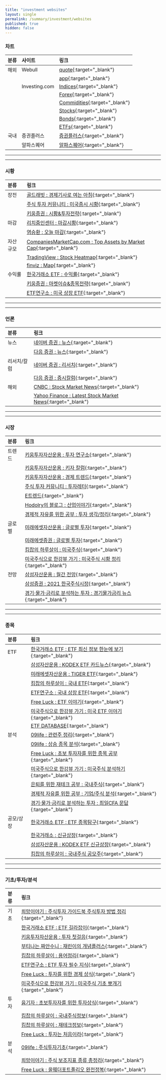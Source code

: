 ```yaml
---
title: "investment websites"
layout: single
permalink: /summary/investment/websites
published: true
hidden: false
---
```


### 차트

| 분류     | 사이트 | 링크                            |
| :-      | :-   | :-                             |
| 해외 | Webull | [quote](https://www.webull.com/quote){:target="\_blank"} |
|     |        | [app](https://app.webull.com/stocks){:target="\_blank"} |
|     | Investing.com | [Indices](https://m.investing.com/indices/){:target="\_blank"} |
|     |               | [Forex](https://m.investing.com/currencies/){:target="\_blank"} |
|     |               | [Commidities](https://m.investing.com/commodities/){:target="\_blank"} |
|     |               | [Stocks](https://m.investing.com/equities/){:target="\_blank"} |
|     |               | [Bonds](https://m.investing.com/rates-bonds/){:target="\_blank"} |
|     |               | [ETFs](https://m.investing.com/etfs/){:target="\_blank"} |
| 국내 | 증권플러스 | [증권플러스](https://stockplus.com/m){:target="\_blank"} |
|     | 알파스퀘어 | [알파스퀘어](https://alphasquare.co.kr/){:target="\_blank"} |

***
***

### 시황

| 분류     | 링크                               |
| :-      | :-                                |
| 장전     | [골드래빗 : 경제기사로 여는 아침](https://brunch.co.kr/magazine/sinmorning){:target="\_blank"} |
|         | [주식 투자 커뮤니티 : 미국증시 시황](https://usstockinfo.tistory.com/m/category/%EB%AF%B8%EA%B5%AD%EC%A6%9D%EC%8B%9C%20%EC%8B%9C%ED%99%A9){:target="\_blank"} |
|         | [키움증권 : 시황&투자전략](https://m.post.naver.com/my/series/detail.naver?seriesNo=526982&memberNo=30473277){:target="\_blank"} |
| 마감     | [리치줌인센터 : 마감시황](https://brunch.co.kr/@a43bc8f3787943b#articles){:target="\_blank"} |
|         | [염승환 : 오늘 마감](https://brunch.co.kr/@6a5b8881f191434#articles){:target="\_blank"} |
| 자산 규모 | [CompaniesMarketCap.com : Top Assets by Market Cap](https://companiesmarketcap.com/assets-by-market-cap/){:target="\_blank"} |
|         | [TradingView : Stock Heatmap](https://www.tradingview.com/heatmap/stock/){:target="\_blank"} |
|         | [finviz : Map](https://finviz.com/map.ashx){:target="\_blank"} |
| 수익률    | [한국거래소 ETF : 수익률](https://m.post.naver.com/my/series/detail.naver?seriesNo=212549&memberNo=32787516){:target="\_blank"} |
|          | [키움증권 : 마켓이슈&종목전략](https://m.post.naver.com/my/series/detail.naver?seriesNo=193543&memberNo=30473277){:target="\_blank"} |
|          | [ETF연구소 : 미국 상장 ETF](https://m.blog.naver.com/just_do_etf?categoryNo=16){:target="\_blank"} |

***
***

### 언론

| 분류      | 링크                               |
| :-       | :-                                |
| 뉴스      | [네이버 증권 : 뉴스](https://m.stock.naver.com/index.html#/news/mainnews){:target="\_blank"} |
|          | [다음 증권 : 뉴스](https://m.finance.daum.net/news){:target="\_blank"} |
| 리서치/칼럼 | [네이버 증권 : 리서치](https://m.stock.naver.com/index.html#/research/invest){:target="\_blank"} |
|           | [다음 증권 : 증시칼럼](https://m.finance.daum.net/investment/stock_market){:target="\_blank"} |
| 해외       | [CNBC : Stock Market News](https://www.cnbc.com/stocks/){:target="\_blank"} |
|           | [Yahoo Finance : Latest Stock Market News](https://finance.yahoo.com/topic/stock-market-news){:target="\_blank"} |

***
***

### 시장

| 분류      | 링크                               |
| :-       | :-                                |
| 트렌드     | [키움투자자산운용 : 투자 연구소](https://m.blog.naver.com/PostList.naver?blogId=kiwoomammkt&categoryNo=6){:target="\_blank"} |
|           | [키움투자자산운용 : 키자 칼럼](https://m.blog.naver.com/PostList.naver?blogId=kiwoomammkt&categoryNo=7){:target="\_blank"} |
|           | [키움투자자산운용 : 경제 트렌드](https://m.blog.naver.com/PostList.naver?blogId=kiwoomammkt&categoryNo=8){:target="\_blank"} |
|           | [주식 투자 커뮤니티 : 투자레터](https://usstockinfo.tistory.com/m/category/%ED%88%AC%EC%9E%90%EB%A0%88%ED%84%B0){:target="\_blank"} |
|           | [E트렌드](https://brunch.co.kr/@e2c67f679a52441#articles){:target="\_blank"} |
|           | [Hodolry의 블로그 : 산업이야기](https://m.blog.naver.com/hodolry?categoryNo=105){:target="\_blank"} |
|           | [경제적 자유를 위한 공부 : 투자 생각/정리](https://m.blog.naver.com/djgkrrl1234?categoryNo=43){:target="\_blank"} |
| 글로벌      | [미래에셋자산운용 : 글로벌 투자](https://m.blog.naver.com/m_invest?categoryNo=47){:target="\_blank"} |
|            | [미래에셋증권 : 글로벌 투자](https://m.post.naver.com/my/series/detail.naver?seriesNo=230018&memberNo=5010025){:target="\_blank"} |
|            | [킴찹의 하루살이 : 미국주식](https://m.blog.naver.com/ssibar1188?categoryNo=38){:target="\_blank"} |
|            | [미국주식으로 한강뷰 가기 : 미국주식 시황 정리](https://m.blog.naver.com/tete2002?categoryNo=32){:target="\_blank"} |
| 전망        | [삼성자산운용 : 월간 전망](https://m.post.naver.com/my/series/detail.naver?seriesNo=300396&memberNo=3955693){:target="\_blank"} |
|            | [삼성증권 : 2021 한국주식시장](https://m.post.naver.com/my/series/detail.naver?seriesNo=633668&memberNo=1553580){:target="\_blank"} |
|            | [경기·물가·금리로 분석하는 투자 : 경기물가금리 뉴스](https://m.blog.naver.com/choicfa?categoryNo=6){:target="\_blank"} |

***
***

### 종목

| 분류      | 링크                               |
| :-       | :-                                |
| ETF      | [한국거래소 ETF : ETF 최신 정보 한눈에 보기](https://m.post.naver.com/my/series/detail.naver?seriesNo=242027&memberNo=32787516){:target="\_blank"} |
|          | [삼성자산운용 : KODEX ETF 카드뉴스](https://m.blog.naver.com/kodex_r2?categoryNo=1){:target="\_blank"} |
|          | [미래에셋자산운용 : TIGER ETF](https://m.blog.naver.com/m_invest?categoryNo=42){:target="\_blank"} |
|          | [킴찹의 하루살이 : 국내 ETF](https://m.blog.naver.com/ssibar1188?categoryNo=45){:target="\_blank"} |
|          | [ETF연구소 : 국내 상장 ETF](https://m.blog.naver.com/just_do_etf?categoryNo=19){:target="\_blank"} |
|          | [Free Luck : ETF 이야기](https://free00life.tistory.com/m/category/%EC%9E%90%EB%B3%B8%EC%A3%BC%EC%9D%98%20%EB%B0%94%EB%9D%BC%EB%B3%B4%EA%B8%B0/ETF%20%EC%9D%B4%EC%95%BC%EA%B8%B0){:target="\_blank"} |
|          | [미국주식으로 한강뷰 가기 : 미국 ETF 이야기](https://m.blog.naver.com/tete2002?categoryNo=27){:target="\_blank"} |
|          | [ETF DATABASE](https://etfdb.com/themes/){:target="\_blank"} |
| 분석      | [09life : 관련주 정리](https://09life.tistory.com/m/category/%EC%9E%AC%ED%85%8C%ED%81%AC/%EA%B4%80%EB%A0%A8%EC%A3%BC%20%EC%A0%95%EB%A6%AC){:target="\_blank"} |
|          | [09life : 상승 종목 분석](https://09life.tistory.com/m/category/%EC%9E%AC%ED%85%8C%ED%81%AC/%EC%83%81%EC%8A%B9%20%EC%A2%85%EB%AA%A9%20%EB%B6%84%EC%84%9D){:target="\_blank"} |
|          | [Free Luck : 초보 투자자를 위한 종목 공부](https://free00life.tistory.com/m/category/%EC%9E%90%EB%B3%B8%EC%A3%BC%EC%9D%98%20%EB%B0%94%EB%9D%BC%EB%B3%B4%EA%B8%B0/%EC%B4%88%EB%B3%B4%20%ED%88%AC%EC%9E%90%EC%9E%90%EB%A5%BC%20%EC%9C%84%ED%95%9C%20%EC%A2%85%EB%AA%A9%20%EA%B3%B5%EB%B6%80){:target="\_blank"} |
|          | [미국주식으로 한강뷰 가기 : 미국주식 분석하기](https://m.blog.naver.com/tete2002?categoryNo=30){:target="\_blank"} |
|          | [은퇴를 위한 재테크 공부 : 국내주식](https://m.blog.naver.com/ajuksaek?categoryNo=79){:target="\_blank"} |
|          | [경제적 자유를 위한 공부 : 기업/주식 분석](https://m.blog.naver.com/djgkrrl1234?categoryNo=27){:target="\_blank"} |
|          | [경기·물가·금리로 분석하는 투자 : 최일CFA 문답](https://m.blog.naver.com/choicfa?categoryNo=10){:target="\_blank"} |
| 공모/상장  | [한국거래소 ETF : ETF 종목탐구](https://m.post.naver.com/my/series/detail.naver?seriesNo=574436&memberNo=32787516){:target="\_blank"} |
|          | [한국거래소 : 신규상장](https://m.blog.naver.com/PostList.naver?blogId=happy_krx&categoryNo=104){:target="\_blank"} |
|          | [삼성자산운용 : KODEX ETF 신규상장](https://m.blog.naver.com/kodex_r2?categoryNo=6){:target="\_blank"} |
|          | [킴찹의 하루살이 : 국내주식 공모주](https://m.blog.naver.com/ssibar1188?categoryNo=43){:target="\_blank"} |

***
***

### 기초/투자/분석

| 분류      | 링크                               |
| :-       | :-                                |
| 기초      | [희망이야기 : 주식투자 가이드북 주식투자 방법 정리](https://layhope.tistory.com/212){:target="\_blank"} |
|          | [한국거래소 ETF : ETF 길라잡이](https://m.post.naver.com/my/series/detail.naver?seriesNo=223580&memberNo=32787516){:target="\_blank"} |
|          | [키움투자자산운용 : 투자 첫걸음](https://m.blog.naver.com/PostList.naver?blogId=kiwoomammkt&categoryNo=1){:target="\_blank"} |
|          | [부티나는 짜안수니 : 재린이의 개념플러스](https://m.blog.naver.com/yolohayo?categoryNo=1){:target="\_blank"} |
|          | [킴찹의 하루살이 : 용어정리](https://m.blog.naver.com/ssibar1188?categoryNo=33){:target="\_blank"} |
|          | [ETF연구소 : ETF 투자 필수 지식](https://m.blog.naver.com/just_do_etf?categoryNo=6){:target="\_blank"} |
|          | [Free Luck : 투자를 위한 경제 상식](https://free00life.tistory.com/m/category/%EC%9E%90%EB%B3%B8%EC%A3%BC%EC%9D%98%20%EB%B0%94%EB%9D%BC%EB%B3%B4%EA%B8%B0/%ED%88%AC%EC%9E%90%EB%A5%BC%20%EC%9C%84%ED%95%9C%20%EA%B2%BD%EC%A0%9C%20%EC%83%81%EC%8B%9D){:target="\_blank"} |
|          | [미국주식으로 한강뷰 가기 : 미국주식 기초 뽀개기](https://m.blog.naver.com/tete2002?categoryNo=22){:target="\_blank"} |
| 투자      | [윰기자 : 초보투자자를 위한 투자상식](https://brunch.co.kr/magazine/invest-ucast){:target="\_blank"} |
|          | [킴찹의 하루살이 : 국내주식정보](https://m.blog.naver.com/ssibar1188?categoryNo=44){:target="\_blank"} |
|          | [킴찹의 하루살이 : 재테크정보](https://m.blog.naver.com/ssibar1188?categoryNo=34){:target="\_blank"} |
|          | [Free Luck : 투자는 처음이라](https://free00life.tistory.com/m/category/%EC%9E%90%EB%B3%B8%EC%A3%BC%EC%9D%98%20%EB%B0%94%EB%9D%BC%EB%B3%B4%EA%B8%B0/%ED%88%AC%EC%9E%90%EB%8A%94%20%EC%B2%98%EC%9D%8C%EC%9D%B4%EB%9D%BC){:target="\_blank"} |
| 분석      | [09life : 주식투자기초](https://09life.tistory.com/m/category/%EC%9E%AC%ED%85%8C%ED%81%AC/%EC%A3%BC%EC%8B%9D%ED%88%AC%EC%9E%90%EA%B8%B0%EC%B4%88){:target="\_blank"} |
|          | [희망이야기 : 주식 보조지표 종류 총정리](https://layhope.tistory.com/380){:target="\_blank"} |
|          | [Free Luck : 올웨더포트폴리오 완전정복](https://free00life.tistory.com/m/category/%EC%9E%90%EB%B3%B8%EC%A3%BC%EC%9D%98%20%EB%B0%94%EB%9D%BC%EB%B3%B4%EA%B8%B0/%EC%98%AC%EC%9B%A8%EB%8D%94%ED%8F%AC%ED%8A%B8%ED%8F%B4%EB%A6%AC%EC%98%A4%20%EC%99%84%EC%A0%84%EC%A0%95%EB%B3%B5){:target="\_blank"} |
